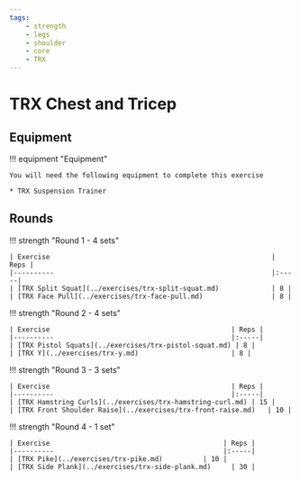 ```yaml
---
tags:
    - strength
    - legs
    - shoulder
    - core
    - TRX
---
```


# TRX Chest and Tricep

## Equipment

!!! equipment "Equipment"

    You will need the following equipment to complete this exercise
    
    * TRX Suspension Trainer

## Rounds

!!! strength "Round 1 - 4 sets"

    | Exercise                                                       | Reps |
    |----------                                                      |:-----|
    | [TRX Split Squat](../exercises/trx-split-squat.md)             | 8 |
    | [TRX Face Pull](../exercises/trx-face-pull.md)                 | 8 |

!!! strength "Round 2 - 4 sets"

    | Exercise                                             | Reps |
    |----------                                            |:-----|
    | [TRX Pistol Squats](../exercises/trx-pistol-squat.md) | 8 |
    | [TRX Y](../exercises/trx-y.md)                       | 8 |

!!! strength "Round 3 - 3 sets"

    | Exercise                                             | Reps |
    |----------                                            |:-----|
    | [TRX Hamstring Curls](../exercises/trx-hamstring-curl.md) | 15 |
    | [TRX Front Shoulder Raise](../exercises/trx-front-raise.md)   | 10 |

!!! strength "Round 4 - 1 set"

    | Exercise                                           | Reps |
    |----------                                          |:-----|
    | [TRX Pike](../exercises/trx-pike.md)          | 10 |
    | [TRX Side Plank](../exercises/trx-side-plank.md)     | 30 |
